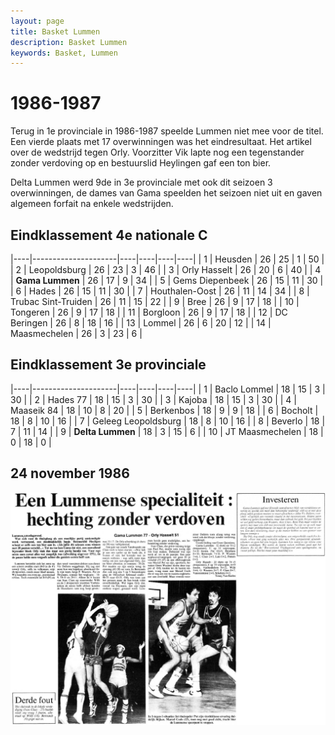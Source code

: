 ```yaml
---
layout: page
title: Basket Lummen
description: Basket Lummen
keywords: Basket, Lummen
---
```


# 1986-1987

Terug in 1e provinciale in 1986-1987 speelde Lummen niet mee voor de titel. Een vierde plaats met 17 overwinningen was het eindresultaat. Het artikel over de wedstrijd tegen Orly. Voorzitter Vik lapte nog een tegenstander zonder verdoving op en bestuurslid Heylingen gaf een ton bier.

Delta Lummen werd 9de in 3e provinciale met ook dit seizoen 3 overwinningen, de dames van Gama speelden het seizoen niet uit en gaven algemeen forfait na enkele wedstrijden.

## Eindklassement 4e nationale C

|----|---------------------|----|----|----|----|
| 1  | Heusden             | 26 | 25 | 1  | 50 |
| 2  | Leopoldsburg        | 26 | 23 | 3  | 46 |
| 3  | Orly Hasselt        | 26 | 20 | 6  | 40 |
| 4  | **Gama Lummen**     | 26 | 17 | 9  | 34 |
| 5  | Gems Diepenbeek     | 26 | 15 | 11 | 30 |
| 6  | Hades               | 26 | 15 | 11 | 30 |
| 7  | Houthalen-Oost      | 26 | 11 | 14 | 34 |
| 8  | Trubac Sint-Truiden | 26 | 11 | 15 | 22 |
| 9  | Bree                | 26 | 9  | 17 | 18 |
| 10 | Tongeren            | 26 | 9  | 17 | 18 |
| 11 | Borgloon            | 26 | 9  | 17 | 18 |
| 12 | DC Beringen         | 26 | 8  | 18 | 16 |
| 13 | Lommel              | 26 | 6  | 20 | 12 |
| 14 | Maasmechelen        | 26 | 3  | 23 | 6  |

## Eindklassement 3e provinciale

|----|---------------------|----|----|----|----|
| 1  | Baclo Lommel        | 18 | 15 | 3  | 30 |
| 2  | Hades 77            | 18 | 15 | 3  | 30 |
| 3  | Kajoba              | 18 | 15 | 3  | 30 |
| 4  | Maaseik 84          | 18 | 10 | 8  | 20 |
| 5  | Berkenbos           | 18 | 9  | 9  | 18 |
| 6  | Bocholt             | 18 | 8  | 10 | 16 |
| 7  | Geleeg Leopoldsburg | 18 | 8  | 10 | 16 |
| 8  | Beverlo             | 18 | 7  | 11 | 14 |
| 9  | **Delta Lummen**    | 18 | 3  | 15 | 6  |
| 10 | JT Maasmechelen     | 18 | 0  | 18 | 0  |

## 24 november 1986

![19861124](/club/geschiedenis/1986-1987/19861124.gif)